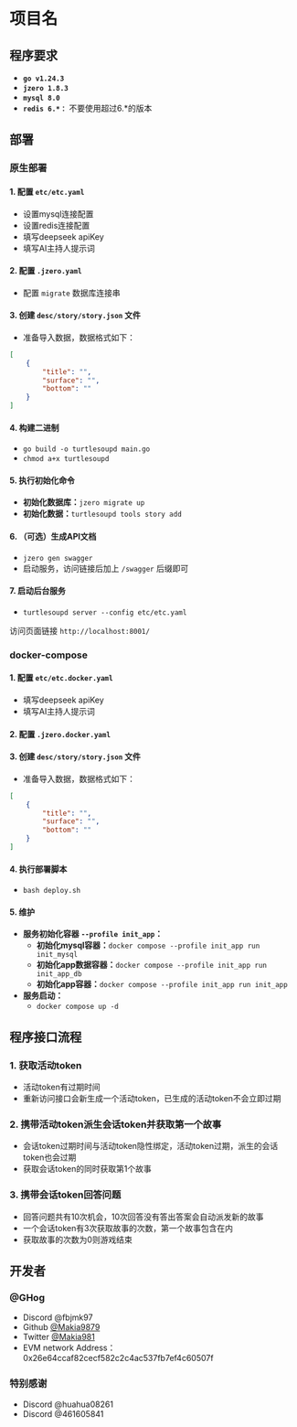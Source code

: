 # 项目名

## 程序要求

- **`go v1.24.3`**
- **`jzero 1.8.3`**
- **`mysql 8.0`**
- **`redis 6.*：`** 不要使用超过6.\*的版本

## 部署

### 原生部署

#### 1. 配置 `etc/etc.yaml`

- 设置mysql连接配置
- 设置redis连接配置
- 填写deepseek apiKey
- 填写AI主持人提示词

#### 2. 配置 `.jzero.yaml`

- 配置 `migrate` 数据库连接串

#### 3. 创建 `desc/story/story.json` 文件

- 准备导入数据，数据格式如下：

```json
[
    {
        "title": "",
        "surface": "",
        "bottom": ""
    }
]
```

#### 4. 构建二进制

- `go build -o turtlesoupd main.go`
- `chmod a+x turtlesoupd`

#### 5. 执行初始化命令

- **初始化数据库：**`jzero migrate up`
- **初始化数据：**`turtlesoupd tools story add`

#### 6. （可选）生成API文档

- `jzero gen swagger`
- 启动服务，访问链接后加上 `/swagger` 后缀即可

#### 7. 启动后台服务

- `turtlesoupd server --config etc/etc.yaml`

访问页面链接 `http://localhost:8001/`

### docker-compose

#### 1. 配置 `etc/etc.docker.yaml`

- 填写deepseek apiKey
- 填写AI主持人提示词

#### 2. 配置 `.jzero.docker.yaml`

#### 3. 创建 `desc/story/story.json` 文件

- 准备导入数据，数据格式如下：

```json
[
    {
        "title": "",
        "surface": "",
        "bottom": ""
    }
]
```

#### 4. 执行部署脚本

- `bash deploy.sh`

#### 5. 维护

- **服务初始化容器 `--profile init_app`：**
    - **初始化mysql容器：**`docker compose --profile init_app run init_mysql`
    - **初始化app数据容器：**`docker compose --profile init_app run init_app_db`
    - **初始化app容器：**`docker compose --profile init_app run init_app`
- **服务启动：**
    - `docker compose up -d`

## 程序接口流程

### 1. 获取活动token

- 活动token有过期时间
- 重新访问接口会新生成一个活动token，已生成的活动token不会立即过期

### 2. 携带活动token派生会话token并获取第一个故事

- 会话token过期时间与活动token隐性绑定，活动token过期，派生的会话token也会过期
- 获取会话token的同时获取第1个故事

### 3. 携带会话token回答问题

- 回答问题共有10次机会，10次回答没有答出答案会自动派发新的故事
- 一个会话token有3次获取故事的次数，第一个故事包含在内
- 获取故事的次数为0则游戏结束

## 开发者

### @GHog
  - Discord @fbjmk97
  - Github [@Makia9879](https://github.com/Makia9879)
  - Twitter [@Makia981](https://x.com/Makia981)
  - EVM network Address：0x26e64ccaf82cecf582c2c4ac537fb7ef4c60507f

### 特别感谢
  - Discord @huahua08261
  - Discord @461605841

